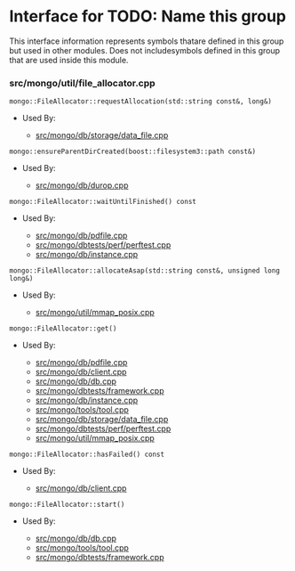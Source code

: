 
# Interface for TODO: Name this group
This interface information represents symbols thatare defined in this group but used in other modules.  Does not includesymbols defined in this group that are used inside this module.

### src/mongo/util/file\_allocator.cpp

<div></div>

    mongo::FileAllocator::requestAllocation(std::string const&, long&)

- Used By:

    - [src/mongo/db/storage/data\_file.cpp](../../../storage/mmap\_file\_interface)

<div></div>

    mongo::ensureParentDirCreated(boost::filesystem3::path const&)

- Used By:

    - [src/mongo/db/durop.cpp](../../../storage/journaling)

<div></div>

    mongo::FileAllocator::waitUntilFinished() const

- Used By:

    - [src/mongo/db/pdfile.cpp](../../../storage/storage\_layer\_structure)
    - [src/mongo/dbtests/perf/perftest.cpp](../../../tests/unit\_tests)
    - [src/mongo/db/instance.cpp](../../../storage/storage\_layer\_structure)

<div></div>

    mongo::FileAllocator::allocateAsap(std::string const&, unsigned long long&)

- Used By:

    - [src/mongo/util/mmap\_posix.cpp](../../../storage/mmap)

<div></div>

    mongo::FileAllocator::get()

- Used By:

    - [src/mongo/db/pdfile.cpp](../../../storage/storage\_layer\_structure)
    - [src/mongo/db/client.cpp](../../../queries/client\_and\_operation\_tracking)
    - [src/mongo/db/db.cpp](../../../process\_management/mongos\_and\_mongod\_mains)
    - [src/mongo/dbtests/framework.cpp](../../../tests/unit\_tests)
    - [src/mongo/db/instance.cpp](../../../storage/storage\_layer\_structure)
    - [src/mongo/tools/tool.cpp](../../../tools/tools)
    - [src/mongo/db/storage/data\_file.cpp](../../../storage/mmap\_file\_interface)
    - [src/mongo/dbtests/perf/perftest.cpp](../../../tests/unit\_tests)
    - [src/mongo/util/mmap\_posix.cpp](../../../storage/mmap)

<div></div>

    mongo::FileAllocator::hasFailed() const

- Used By:

    - [src/mongo/db/client.cpp](../../../queries/client\_and\_operation\_tracking)

<div></div>

    mongo::FileAllocator::start()

- Used By:

    - [src/mongo/db/db.cpp](../../../process\_management/mongos\_and\_mongod\_mains)
    - [src/mongo/tools/tool.cpp](../../../tools/tools)
    - [src/mongo/dbtests/framework.cpp](../../../tests/unit\_tests)

